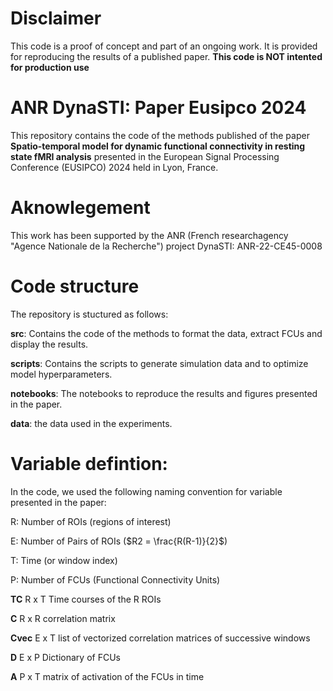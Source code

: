# Disclaimer
This code is a proof of concept and part of an ongoing work. It is provided for reproducing the results of a published paper.
__This code is NOT intented for production use__

# ANR DynaSTI: Paper Eusipco 2024
This repository contains the code of the methods published of the paper __Spatio-temporal model for dynamic functional connectivity in resting state fMRI analysis__ presented in the European Signal Processing Conference (EUSIPCO) 2024 held in Lyon, France.


# Aknowlegement
This work has been supported by the ANR (French researchagency "Agence Nationale de la Recherche") project DynaSTI: ANR-22-CE45-0008

# Code structure
The repository is stuctured as follows:

__src__: Contains the code of the methods to format the data, extract FCUs and display the results.

__scripts__: Contains the scripts to generate simulation data and to optimize model hyperparameters.

__notebooks__: The notebooks to reproduce the results and figures presented in the paper.

__data__: the data used in the experiments.


# Variable defintion:
In the code, we used the following naming convention for variable presented in the paper:

R: Number of ROIs (regions of interest)

E: Number of Pairs of ROIs ($R2 = \frac{R(R-1)}{2}$)

T: Time (or window index)

P: Number of FCUs (Functional Connectivity Units)


$\mathbf{TC}$ R x T Time courses of the R ROIs

$\mathbf{C}$ R x R correlation matrix

$\mathbf{Cvec}$ E x T list of vectorized correlation matrices of successive windows

$\mathbf{D}$ E x P Dictionary of FCUs 

$\mathbf{A}$ P x T matrix of activation of the FCUs in time




